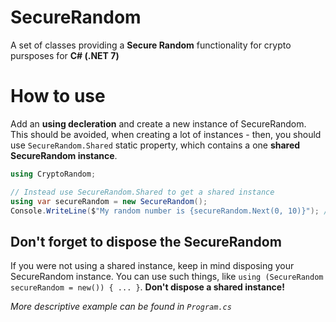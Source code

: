 # SecureRandom
A set of classes providing a **Secure Random** functionality for crypto pursposes for **C# (.NET 7)**

# How to use
Add an **using decleration** and create a new instance of SecureRandom. This should be avoided, when creating a lot of instances - then, you should use `SecureRandom.Shared` static property, which contains a one **shared SecureRandom instance**.
```cs
using CryptoRandom;

// Instead use SecureRandom.Shared to get a shared instance
using var secureRandom = new SecureRandom();
Console.WriteLine($"My random number is {secureRandom.Next(0, 10)}"); // Generate a random integer in range of [0..10)
```

## Don't forget to dispose the SecureRandom
If you were not using a shared instance, keep in mind disposing your SecureRandom instance. You can use such things, like `using (SecureRandom secureRandom = new()) { ... }`. **Don't dispose a shared instance!**

*More descriptive example can be found in `Program.cs`*
